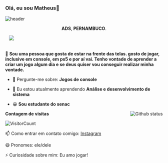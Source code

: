 ### Olá, eu sou Matheus👋

![header](https://capsule-render.vercel.app/api?text=.&fontColor=ffffff&fontSize=40&fontAlign=40&height=250&section=head&color=gradient)

<p align='center'>
  <strong>ADS</strong>, <strong>PERNAMBUCO</strong>.
</p>

 </a>&nbsp;&nbsp;
  <a href="https://www.instagram.com/_paulo05y/">
    <img src="https://img.shields.io/badge/instagram-%23E4405F.svg?&style=for-the-badge&logo=instagram&logoColor=white" />        
  </a>&nbsp;&nbsp;

🔭 <strong>Sou uma pessoa que gosta de estar na frente das telas. gosto de jogar, inclusive em console, em ps5 e por aí vai. Tenho vontade de aprender a criar um jogo algum dia e se deus quiser vou conseguir realizar minha vontade.</strong>

- 💬 Pergunte-me sobre: <strong>Jogos de console</strong>
- 🌱 Eu estou atualmente aprendendo <strong>Análise e desenvolvimento de sistema</strong>
- 😀 <strong>Sou estudante do senac </strong>



  <a href="https://www.instagram.com/_paulo05y/">
  <img align="right" src="https://github-readme-stats.vercel.app/api?username=Paulo05y&show_icons=true&theme=radical" alt="Github status" />
  </a>

**Contagem de visitas**

![VisitorCount](https://profile-counter.glitch.me/{Paulo05y}/count.svg)

📫 Como entrar em contato comigo: [Instagram](https://www.instagram.com/in/_paulo05y/)

😄 Pronomes: ele/dele

⚡ Curiosidade sobre mim: Eu amo jogar!
